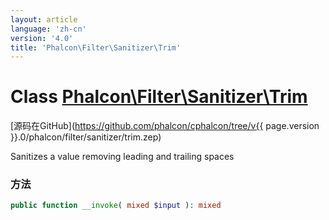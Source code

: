 ```yaml
---
layout: article
language: 'zh-cn'
version: '4.0'
title: 'Phalcon\Filter\Sanitizer\Trim'
---
```

# Class [Phalcon\Filter\Sanitizer\Trim](Phalcon_Filter_Sanitizer_Trim)

[源码在GitHub](https://github.com/phalcon/cphalcon/tree/v{{ page.version }}.0/phalcon/filter/sanitizer/trim.zep)

Sanitizes a value removing leading and trailing spaces

### 方法

```php
public function __invoke( mixed $input ): mixed
```